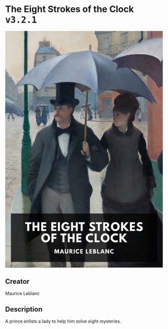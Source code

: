 
# The Eight Strokes of the Clock <kbd>v3.2.1</kbd>

<center>
  <img src="./cover-1024.jpg"/>
</center>

## Creator
Maurice Leblanc

## Description
A prince enlists a lady to help him solve eight mysteries.
